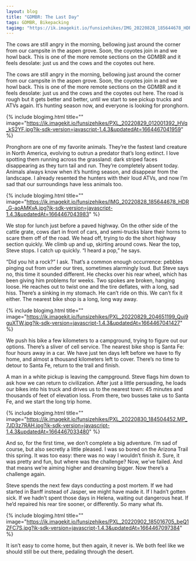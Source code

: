 ```yaml
---
layout: blog
title: "GDMBR: The Last Day"
tags: GDMBR, Bikepacking
tagimg: "https://ik.imagekit.io/funsizehikes/IMG_20220828_185644678_HDR_G-aoAMKvA.jpg?ik-sdk-version=javascript-1.4.3&updatedAt=1664467043983?tr=w-320"
---
```


The cows are still angry in the morning, bellowing just around the corner from our campsite in the aspen grove. Soon, the coyotes join in and we howl back. This is one of the more remote sections on the GDMBR and it feels desolate: just us and the cows and the coyotes out here.


The cows are still angry in the morning, bellowing just around the corner from our campsite in the aspen grove. Soon, the coyotes join in and we howl back. This is one of the more remote sections on the GDMBR and it feels desolate: just us and the cows and the coyotes out here. The road is rough but it gets better and better, until we start to see pickup trucks and ATVs again. It’s hunting season now, and everyone is looking for pronghorn.

{% include blogimg.html
 title=""
 image="https://ik.imagekit.io/funsizehikes/PXL_20220829_012001392_HVq_kS2YF.jpg?ik-sdk-version=javascript-1.4.3&updatedAt=1664467041959"
%}


Pronghorn are one of my favorite animals. They’re the fastest land creature in North America, evolving to outrun a predator that’s long extinct. I love spotting them running across the grassland: dark striped faces disappearing as they turn tail and run. They’re completely absent today. Animals always know when it’s hunting season, and disappear from the landscape. I already resented the hunters with their loud ATVs, and now I’m sad that our surroundings have less animals too. 

{% include blogimg.html
 title=""
 image="https://ik.imagekit.io/funsizehikes/IMG_20220828_185644678_HDR_G-aoAMKvA.jpg?ik-sdk-version=javascript-1.4.3&updatedAt=1664467043983"
%}


We stop for lunch just before a paved highway. On the other side of the cattle grate, cows dart in front of cars, and semi-trucks blare their horns to scare them off of the road. We head off, trying to do the short highway section quickly. We climb up and up, skirting around cows. Near the top, Steve stops. I catch up quickly. “I heard a pop,” he says. 

“Did you hit a rock?” I ask. That’s a common enough occurrence: pebbles pinging out from under our tires, sometimes alarmingly loud. But Steve says no, this time it sounded different. He checks over his rear wheel, which has been giving him problems for weeks. Two spokes are broken, hanging loose. He reaches out to twist one and the tire deflates, with a long, sad hiss. There’s a sinking in my stomach. He can’t ride on this. We can’t fix it either. The nearest bike shop is a long, long way away. 

{% include blogimg.html
 title=""
 image="https://ik.imagekit.io/funsizehikes/PXL_20220829_204651199_Quj9guXTW.jpg?ik-sdk-version=javascript-1.4.3&updatedAt=1664467041427"
%}


We push his bike a few kilometers to a campground, trying to figure out our options. There’s a sliver of cell service. The nearest bike shop is Santa Fe: four hours away in a car. We have just ten days left before we have to fly home, and almost a thousand kilometers left to cover. There’s no time to detour to Santa Fe, return to the trail and finish. 

A man in a white pickup is leaving the campground. Steve flags him down to ask how we can return to civilization. After just a little persuading, he loads our bikes into his truck and drives us to the nearest town: 45 minutes and thousands of feet of elevation loss. From there, two busses take us to Santa Fe, and we start the long trip home. 

{% include blogimg.html
 title=""
 image="https://ik.imagekit.io/funsizehikes/PXL_20220830_184504452.MP_7JD3z7RAH.jpg?ik-sdk-version=javascript-1.4.3&updatedAt=1664467033480"
%}


And so, for the first time, we don’t complete a big adventure. I’m sad of course, but also secretly a little pleased. I was so bored on the Arizona Trail this spring. It was too easy: there was no way I wouldn’t finish it. Sure, it was pretty and fun, but where was the challenge? Now, we’ve failed. And that means we’re aiming higher and dreaming bigger. Now there’s a challenge again. 

Steve spends the next few days conducting a post mortem. If we had started in Banff instead of Jasper, we might have made it. If I hadn’t gotten sick. If we hadn’t spent those days in Helena, waiting out dangerous heat. If he’d repaired his rear tire sooner, or differently. So many what ifs. 

{% include blogimg.html
 title=""
 image="https://ik.imagekit.io/funsizehikes/PXL_20220902_185016705_beQ1ZFC7S.jpg?ik-sdk-version=javascript-1.4.3&updatedAt=1664467097384"
%}


It isn’t easy to come home, but then again, it never is. We both feel like we should still be out there, pedaling through the desert. 
